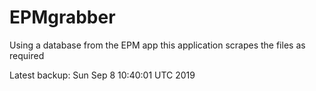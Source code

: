 # EPMgrabber
Using a database from the EPM app this application scrapes the files as required


Latest backup: Sun Sep 8 10:40:01 UTC 2019
